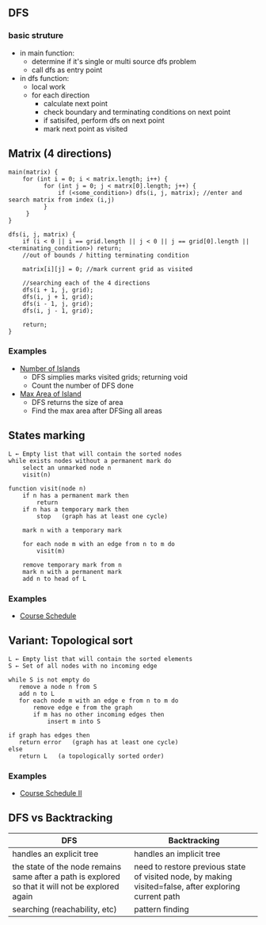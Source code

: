 
## DFS

### basic struture
- in main function:
  - determine if it's single or multi source dfs problem
  - call dfs as entry point
- in dfs function:
  - local work
  - for each direction
    - calculate next point
    - check boundary and terminating conditions on next point
    - if satisifed, perform dfs on next point
    - mark next point as visited

## Matrix (4 directions)
```
main(matrix) {
    for (int i = 0; i < matrix.length; i++) {
          for (int j = 0; j < matrx[0].length; j++) {
              if (<some_condition>) dfs(i, j, matrix); //enter and search matrix from index (i,j)
          }
     }
}

dfs(i, j, matrix) {
    if (i < 0 || i == grid.length || j < 0 || j == grid[0].length || <terminating_condition>) return;
    //out of bounds / hitting terminating condition
        
    matrix[i][j] = 0; //mark current grid as visited
    
    //searching each of the 4 directions 
    dfs(i + 1, j, grid);
    dfs(i, j + 1, grid);
    dfs(i - 1, j, grid);
    dfs(i, j - 1, grid);

    return;
}
```

### Examples 
- [Number of Islands](https://leetcode.com/problems/number-of-islands/)
  - DFS simplies marks visited grids; returning void
  - Count the number of DFS done
- [Max Area of Island](https://leetcode.com/problems/max-area-of-island/)
  - DFS returns the size of area 
  - Find the max area after DFSing all areas

## States marking

```
L ← Empty list that will contain the sorted nodes
while exists nodes without a permanent mark do
    select an unmarked node n
    visit(n)

function visit(node n)
    if n has a permanent mark then
        return
    if n has a temporary mark then
        stop   (graph has at least one cycle)

    mark n with a temporary mark

    for each node m with an edge from n to m do
        visit(m)

    remove temporary mark from n
    mark n with a permanent mark
    add n to head of L
 ```
 
 ### Examples
 - [Course Schedule](https://github.com/Nature711/my-leetcode-notes/blob/master/0207-course-schedule/NOTES.md)
 
 ## Variant: Topological sort
 
 ```
 L ← Empty list that will contain the sorted elements
S ← Set of all nodes with no incoming edge

while S is not empty do
    remove a node n from S
    add n to L
    for each node m with an edge e from n to m do
        remove edge e from the graph
        if m has no other incoming edges then
            insert m into S

if graph has edges then
    return error   (graph has at least one cycle)
else 
    return L   (a topologically sorted order)
```

 ### Examples
 - [Course Schedule II](https://github.com/Nature711/my-leetcode-notes/blob/master/0210-course-schedule-ii/NOTES.md/)

## DFS vs Backtracking


| DFS     | Backtracking |
| ----------- | ----------- |
|    handles an explicit tree  | handles an implicit tree      |
| the state of the node remains same after a path is explored so that it will not be explored again   | need to restore previous state of visited node, by making visited=false, after exploring current path     |
|searching (reachability, etc) | pattern finding | 
